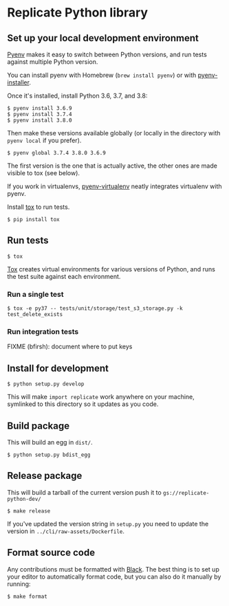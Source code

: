 # Replicate Python library

## Set up your local development environment

[Pyenv](https://github.com/pyenv/pyenv) makes it easy to switch between Python versions, and run tests against multiple Python version.

You can install pyenv with Homebrew (`brew install pyenv`) or with [pyenv-installer](https://github.com/pyenv/pyenv-installer).

Once it's installed, install Python 3.6, 3.7, and 3.8:

    $ pyenv install 3.6.9
    $ pyenv install 3.7.4
    $ pyenv install 3.8.0

Then make these versions available globally (or locally in the directory with `pyenv local` if you prefer).

    $ pyenv global 3.7.4 3.8.0 3.6.9

The first version is the one that is actually active, the other ones are made visible to tox (see below).

If you work in virtualenvs, [pyenv-virtualenv](https://github.com/pyenv/pyenv-virtualenv) neatly integrates virtualenv with pyenv.

Install [tox](https://tox.readthedocs.io/en/latest/) to run tests.

    $ pip install tox

## Run tests

    $ tox

[Tox](https://tox.readthedocs.io/en/latest/) creates virtual environments for various versions of Python, and runs the test suite against each environment.

### Run a single test

    $ tox -e py37 -- tests/unit/storage/test_s3_storage.py -k test_delete_exists

### Run integration tests

FIXME (bfirsh): document where to put keys

## Install for development

    $ python setup.py develop

This will make `import replicate` work anywhere on your machine, symlinked to this directory so it updates as you code.

## Build package

This will build an egg in `dist/`.

    $ python setup.py bdist_egg

## Release package

This will build a tarball of the current version push it to `gs://replicate-python-dev/`

    $ make release

If you've updated the version string in `setup.py` you need to update the version in `../cli/raw-assets/Dockerfile`.

## Format source code

Any contributions must be formatted with [Black](https://github.com/psf/black). The best thing is to set up your editor to automatically format code, but you can also do it manually by running:

    $ make format
